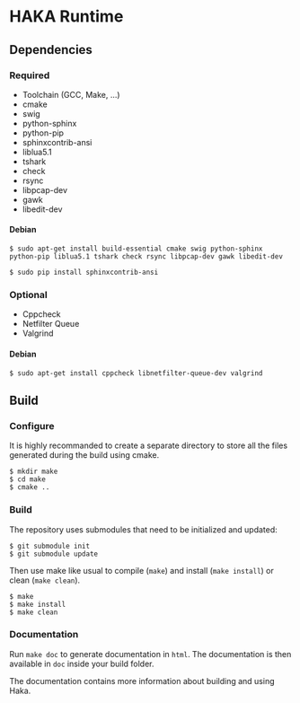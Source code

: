 HAKA Runtime
============

Dependencies
------------

### Required

* Toolchain (GCC, Make, ...)
* cmake
* swig
* python-sphinx
* python-pip
* sphinxcontrib-ansi
* liblua5.1
* tshark
* check
* rsync
* libpcap-dev
* gawk
* libedit-dev

#### Debian

    $ sudo apt-get install build-essential cmake swig python-sphinx python-pip liblua5.1 tshark check rsync libpcap-dev gawk libedit-dev

    $ sudo pip install sphinxcontrib-ansi

### Optional

* Cppcheck
* Netfilter Queue
* Valgrind

#### Debian

    $ sudo apt-get install cppcheck libnetfilter-queue-dev valgrind

Build
-----

### Configure

It is highly recommanded to create a separate directory to store
all the files generated during the build using cmake.

    $ mkdir make
    $ cd make
    $ cmake ..

### Build

The repository uses submodules that need to be initialized and updated:

    $ git submodule init
    $ git submodule update

Then use make like usual to compile (`make`) and install (`make install`) or
clean (`make clean`).

    $ make
    $ make install
    $ make clean

### Documentation

Run `make doc` to generate documentation in `html`. The documentation is then available
in `doc` inside your build folder.

The documentation contains more information about building and using Haka.
